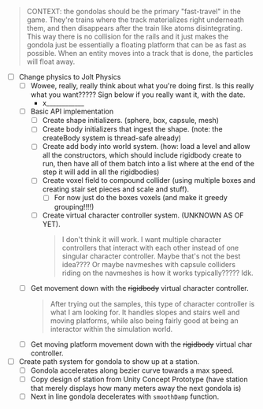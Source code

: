 > CONTEXT: the gondolas should be the primary "fast-travel" in the game. They're trains where the track materializes right underneath them, and then disappears after the train like atoms disintegrating. This way there is no collision for the rails and it just makes the gondola just be essentially a floating platform that can be as fast as possible. When an entity moves into a track that is done, the particles will float away.

- [ ] Change physics to Jolt Physics
    - [ ] Wowee, really, really think about what you're doing first. Is this really what you want????? Sign below if you really want it, with the date.
        - x____________
    - [ ] Basic API implementation
        - [ ] Create shape initializers. (sphere, box, capsule, mesh)
        - [ ] Create body initializers that ingest the shape. (note: the createBody system is thread-safe already)
        - [ ] Create add body into world system. (how: load a level and allow all the constructors, which should include rigidbody create to run, then have all of them batch into a list where at the end of the step it will add in all the rigidbodies)
        - [ ] Create voxel field to compound collider (using multiple boxes and creating stair set pieces and scale and stuff).
            - [ ] For now just do the boxes voxels (and make it greedy grouping!!!!)
        - [ ] Create virtual character controller system. (UNKNOWN AS OF YET).
            > I don't think it will work. I want multiple character controllers that interact with each other instead of one singular character controller. Maybe that's not the best idea???? Or maybe navmeshes with capsule colliders riding on the navmeshes is how it works typically????? Idk.
    - [ ] Get movement down with the ~~rigidbody~~ virtual character controller.
        > After trying out the samples, this type of character controller is what I am looking for. It handles slopes and stairs well and moving platforms, while also being fairly good at being an interactor within the simulation world.
    - [ ] Get moving platform movement down with the ~~rigidbody~~ virtual char controller.
- [ ] Create path system for gondola to show up at a station.
    - [ ] Gondola accelerates along bezier curve towards a max speed.
    - [ ] Copy design of station from Unity Concept Prototype (have station that merely displays how many meters away the next gondola is)
    - [ ] Next in line gondola decelerates with `smoothDamp` function.